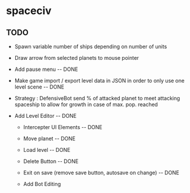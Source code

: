 # spaceciv


## TODO

- Spawn variable number of ships depending on number of units

- Draw arrow from selected planets to mouse pointer

- Add pause menu -- DONE

- Make game import / export level data in JSON in order to only use one level scene -- DONE

- Strategy : DefensiveBot send % of attacked planet to meet attacking spaceship to allow for growth in case of max. pop. reached

- Add Level Editor  -- DONE

	- Intercepter UI Elements -- DONE

	- Move planet -- DONE

	- Load level -- DONE

	- Delete Button -- DONE

	- Exit on save (remove save button, autosave on change) -- DONE

	- Add Bot Editing